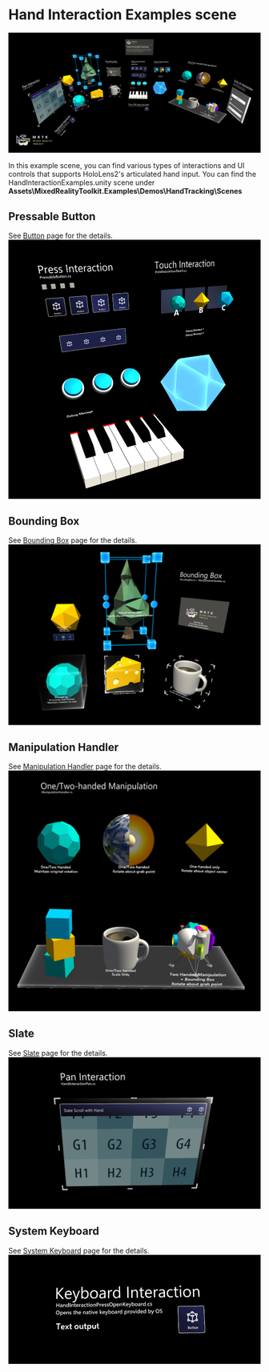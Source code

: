 # Hand Interaction Examples scene
![Hand Interaction Examples](/External/ReadMeImages/MRTK_Examples.png)

In this example scene, you can find various types of interactions and UI controls that supports HoloLens2's articulated hand input.
You can find the HandInteractionExamples.unity scene under **Assets\MixedRealityToolkit.Examples\Demos\HandTracking\Scenes**

## Pressable Button
See [Button](README_Button.md) page for the details.
![Hand Interaction Examples](/External/ReadMeImages/HandInteractionExamples/MRTK_Examples_PressTouch.png)

## Bounding Box
See [Bounding Box](README_BoundingBox.md) page for the details.
![Hand Interaction Examples](/External/ReadMeImages/HandInteractionExamples/MRTK_Examples_BoundingBox.png)

## Manipulation Handler
See [Manipulation Handler](README_ManipulationHandler.md) page for the details.
![Hand Interaction Examples](/External/ReadMeImages/HandInteractionExamples/MRTK_Examples_Manipulation.png)

## Slate
See [Slate](README_Slate.md) page for the details.
![Hand Interaction Examples](/External/ReadMeImages/HandInteractionExamples/MRTK_Examples_Slate.png)

## System Keyboard
See [System Keyboard](README_SystemKeyboard.md) page for the details.
![Hand Interaction Examples](/External/ReadMeImages/HandInteractionExamples/MRTK_Examples_Keyboard.png)